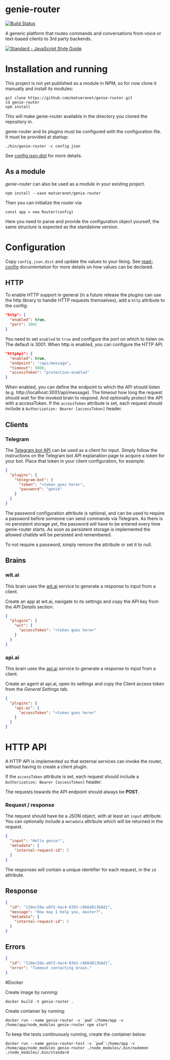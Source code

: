 genie-router
=============

[![Build Status](https://travis-ci.org/matueranet/genie-router.svg?branch=develop)](https://travis-ci.org/matueranet/genie-router)

A generic platform that routes commands and conversations from voice or text-based clients to 3rd party backends.

[![Standard - JavaScript Style Guide](https://img.shields.io/badge/code%20style-standard-brightgreen.svg)](http://standardjs.com/)

# Installation and running

This project is not yet published as a module in NPM, so for now clone it manually and install its modules:

```
git clone https://github.com/matueranet/genie-router.git
cd genie-router
npm install
```

This will make genie-router available in the directory you cloned the repository in.

genie-router and its plugins must be configured with the configuration file. It must be provided at startup:

    ./bin/genie-router -c config.json

See [config.json.dist](https://github.com/matueranet/genie-router/blob/develop/config.json.dist) for more details.

## As a module

_genie-router_ can also be used as a module in your existing project.

```
npm install --save matueranet/genie-router
```

Then you can initialize the router via:

```
const app = new Router(config)
```

Here you need to parse and provide the configuration object yourself, the same structure is
expected as the standalone version.

# Configuration

Copy `config.json.dist` and update the values to your liking.
See [read-config](https://www.npmjs.com/package/read-config) documentation for more details on how values can be declared.

## HTTP

To enable HTTP support in general (in a future release the plugins can use the http library to
handle HTTP requests themselves), add a `http` attribute to the config:

```json
"http": {
  "enabled": true,
  "port": 3001
}
```
You need to set `enabled` to `true` and configure the port on which to listen on. The default is 3001.
When http is enabled, you can configure the HTTP API.

```json
"httpApi": {
  "enabled": true,
  "endpoint": "/api/message",
  "timeout": 5000,
  "accessToken": "protection-enabled"
}
```

When enabled, you can define the endpoint to which the API should listen (e.g. http://localhost:3001/api/message). The timeout
how long the request should wait for the invoked brain to respond. And optionally protect the API with a accessToken.
If the `accessToken` attribute is set, each request should include a `Authorization: Bearer [accessToken]` header.

## Clients

### Telegram

The [Telegram bot API](https://core.telegram.org/bots/api) can be used as a client for input. Simply follow
the instructions on the Telegram bot API explanation page to acquire a token for your bot. Place that token
in your client configuration, for example:

```json
{
  "plugins": {
    "telegram-bot": {
      "token": "<token goes here>",
      "password": "genie"
    }
  }
}
```

The password configuration attribute is optional, and can be used to require a password
before someone can send commands via Telegram. As there is no persistent storage yet,
the password will have to be entered every time genie-router starts. As soon as persistent
storage is implemented the allowed chatIds will be persisted and remembered.

To not require a password, simply remove the attribute or set it to null.

## Brains

### wit.ai

This brain uses the [wit.ai](https://wit.ai) service to generate a response to input
from a client.

Create an app at wit.ai, navigate to its settings and copy the API key from the _API Details_
section.

```json
{
  "plugins": {
    "wit": {
      "accessToken": "<token goes here>"
    }
  }
}
```

### api.ai

This brain uses the [api.ai](https://api.ai) service to generate a response to input
from a client.

Create an agent at api.ai, open its settings and copy the Client access token from the
_General Settings_ tab.

```json
{
  "plugins": {
    "api-ai": {
      "accessToken": "<token goes here>"
    }
  }
}
```

# HTTP API

A HTTP API is implemented so that external services can invoke the router, without having
to create a client plugin.

If the `accessToken` attribute is set, each request should include a `Authorization: Bearer [accessToken]` header.

The requests towards the API endpoint should always be **POST**.

### Request / response

The request should have be a JSON object, with at least an `input` attribute. You can optionally
include a `metadata` attribute which will be returned in the request.

```json
{
  "input": "Hello genie!",
  "metadata": {
    "internal-request-id": 5
  }
}
```

The responses will contain a unique identifier for each request, in the `id` attribute.

## Response

```json
{
  "id": "110ec58a-a0f2-4ac4-8393-c866d813b8d1",
  "message": "How may I help you, master?",
  "metadata": {
    "internal-request-id": 5
  }
}
```

## Errors

```json
{
  "id": "110ec58a-a0f2-4ac4-8393-c866d813b8d1",
  "error": "Timeout contacting brain."
}
```

#Docker

Create image by running:

    docker build -t genie-router .

Create container by running:

    docker run --name genie-router -v `pwd`:/home/app -v /home/app/node_modules genie-router npm start

To keep the tests continuously running, create the container below:

    docker run --name genie-router-test -v `pwd`:/home/app -v /home/app/node_modules genie-router ./node_modules/.bin/nodemon ./node_modules/.bin/standard
